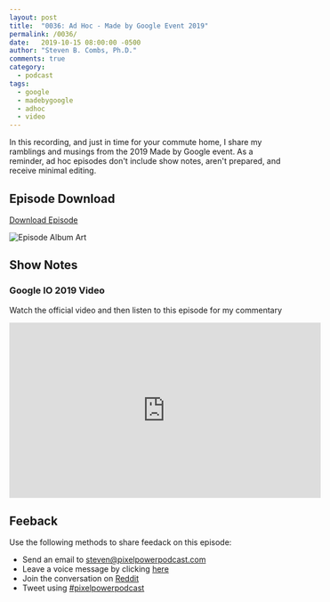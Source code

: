 ```yaml
---
layout: post
title:  "0036: Ad Hoc - Made by Google Event 2019"
permalink: /0036/
date:   2019-10-15 08:00:00 -0500
author: "Steven B. Combs, Ph.D."
comments: true
category:
  - podcast
tags:
  - google
  - madebygoogle
  - adhoc
  - video
---
```


In this recording, and just in time for your commute home, I share my ramblings and musings from the 2019 Made by Google event. As a reminder, ad hoc episodes don't include show notes, aren't prepared, and receive minimal editing.

## Episode Download

[Download Episode](https://s3-us-west-2.amazonaws.com/anchor-audio-bank/staging/2019-12-19/ba7c1aed97ea05f530357c50d17be3b4.m4a)

![Episode Album Art](/images/album-art/2019/0036.png)

## Show Notes

### Google IO 2019 Video

Watch the official video and then listen to this episode for my commentary

<iframe width="560" height="315" src="https://www.youtube.com/embed/XKmsYB54zBk" frameborder="0" allow="accelerometer; autoplay; encrypted-media; gyroscope; picture-in-picture" allowfullscreen></iframe>

## Feeback

Use the following methods to share feedack on this episode:

* Send an email to <steven@pixelpowerpodcast.com>
* Leave a voice message by clicking [here](https://anchor.fm/pixelpowerpodcast/message)
* Join the conversation on [Reddit](https://www.reddit.com/r/pixelpowerpodcast/)
* Tweet using [#pixelpowerpodcast](https://twitter.com/search?q=%23pixelpowerpodcast&src=typed_query)
